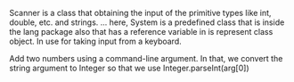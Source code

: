 Scanner is a class that obtaining the input of the primitive types like int, double, etc. and strings. ...
here, System is a predefined class that is inside the lang package also that has a reference variable in is represent class object. In use for taking input from a keyboard.


Add two numbers using a command-line argument.
In that, we convert the  string argument to Integer so that we use Integer.parseInt(arg[0])
